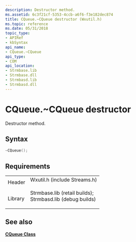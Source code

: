 ```yaml
---
description: Destructor method.
ms.assetid: 6c3f21cf-5353-4ccb-a6f6-f3e182dec874
title: CQueue.~CQueue destructor (Wxutil.h)
ms.topic: reference
ms.date: 05/31/2018
topic_type: 
- APIRef
- kbSyntax
api_name: 
- CQueue.~CQueue
api_type: 
- COM
api_location: 
- Strmbase.lib
- Strmbase.dll
- Strmbasd.lib
- Strmbasd.dll
---
```


# CQueue.~CQueue destructor

Destructor method.

## Syntax


```C++
~CQueue();
```



## Requirements



|                    |                                                                                                                                                                                            |
|--------------------|--------------------------------------------------------------------------------------------------------------------------------------------------------------------------------------------|
| Header<br/>  | <dl> <dt>Wxutil.h (include Streams.h)</dt> </dl>                                                                                    |
| Library<br/> | <dl> <dt>Strmbase.lib (retail builds); </dt> <dt>Strmbasd.lib (debug builds)</dt> </dl> |



## See also

<dl> <dt>

[**CQueue Class**](cqueue.md)
</dt> </dl>

 

 




